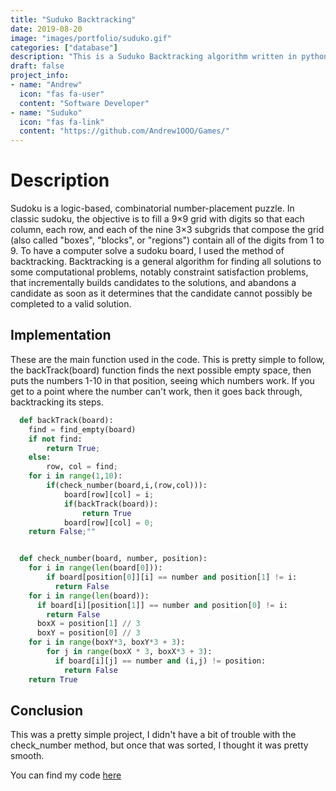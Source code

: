 ```yaml
---
title: "Suduko Backtracking"
date: 2019-08-20
image: "images/portfolio/suduko.gif"
categories: ["database"]
description: "This is a Suduko Backtracking algorithm written in python."
draft: false
project_info:
- name: "Andrew"
  icon: "fas fa-user"
  content: "Software Developer"
- name: "Suduko"
  icon: "fas fa-link"
  content: "https://github.com/Andrew1OOO/Games/"
---
```


# Description

  Sudoku is a logic-based, combinatorial number-placement puzzle. In classic sudoku, the objective is to fill a 9×9 grid with digits so that each column, each row, and each of the nine 3×3 subgrids that compose the grid (also called "boxes", "blocks", or "regions") contain all of the digits from 1 to 9. To have a computer solve a sudoku board, I used the method of backtracking. Backtracking is a general algorithm for finding all solutions to some computational problems, notably constraint satisfaction problems, that incrementally builds candidates to the solutions, and abandons a candidate as soon as it determines that the candidate cannot possibly be completed to a valid solution. 

## Implementation
  These are the main function used in the code. This is pretty simple to follow, the backTrack(board) function finds the next possible empty space, then puts the numbers 1-10 in that position, seeing which numbers work. If you get to a point where the number can't work, then it goes back through, backtracking its steps. 
  ```python
    def backTrack(board):
      find = find_empty(board)
      if not find:
          return True;
      else:
          row, col = find;
      for i in range(1,10):
          if(check_number(board,i,(row,col))):
              board[row][col] = i;
              if(backTrack(board)):
                  return True
              board[row][col] = 0;
      return False;""


    def check_number(board, number, position):
      for i in range(len(board[0])):
          if board[position[0]][i] == number and position[1] != i:
            return False
      for i in range(len(board)):
        if board[i][position[1]] == number and position[0] != i:
          return False
        boxX = position[1] // 3
        boxY = position[0] // 3
      for i in range(boxY*3, boxY*3 + 3):
          for j in range(boxX * 3, boxX*3 + 3):
            if board[i][j] == number and (i,j) != position:
              return False
      return True

  ```
## Conclusion
  This was a pretty simple project, I didn't have a bit of trouble with the check_number method, but once that was sorted, I thought it was pretty smooth.

You can find my code [here](https://github.com/Andrew1OOO/Andrew-Projects/blob/master/TicTacToe.Java)
